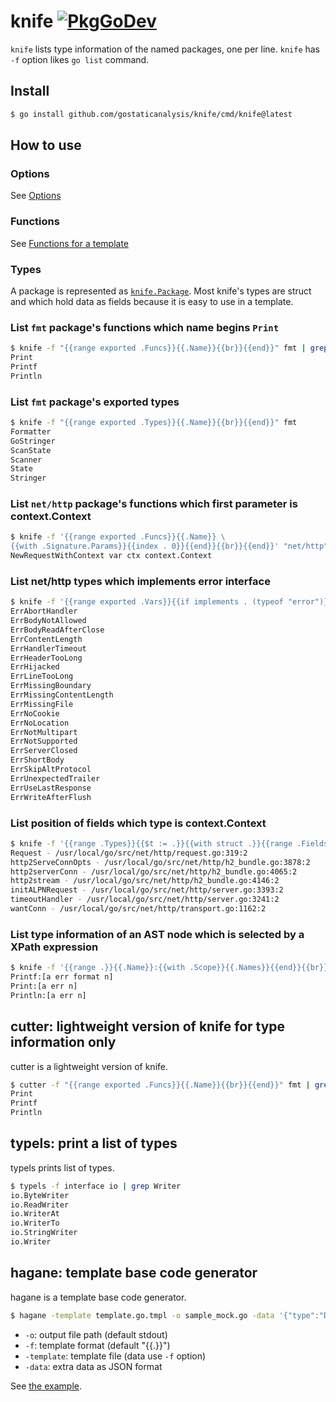 # knife [![PkgGoDev](https://pkg.go.dev/badge/github.com/gostaticanalysis/knife)](https://pkg.go.dev/github.com/gostaticanalysis/knife)

`knife` lists type information of the named packages, one per line.
`knife` has `-f` option likes `go list` command.

## Install

```sh
$ go install github.com/gostaticanalysis/knife/cmd/knife@latest
```

## How to use

### Options

See [Options](./_docs/options.md)

### Functions

See [Functions for a template](./_docs/funcs.md)

### Types

A package is represented as [`knife.Package`](https://pkg.go.dev/github.com/gostaticanalysis/knife/#Package).
Most knife's types are struct and which hold data as fields because it is easy to use in a template.

### List `fmt` package's functions which name begins `Print`

```sh
$ knife -f "{{range exported .Funcs}}{{.Name}}{{br}}{{end}}" fmt | grep Print
Print
Printf
Println
```

### List `fmt` package's exported types

```sh
$ knife -f "{{range exported .Types}}{{.Name}}{{br}}{{end}}" fmt
Formatter
GoStringer
ScanState
Scanner
State
Stringer
```

### List `net/http` package's functions which first parameter is context.Context

```sh
$ knife -f '{{range exported .Funcs}}{{.Name}} \
{{with .Signature.Params}}{{index . 0}}{{end}}{{br}}{{end}}' "net/http" | grep context.Context
NewRequestWithContext var ctx context.Context
```

### List net/http types which implements error interface

```sh
$ knife -f '{{range exported .Vars}}{{if implements . (typeof "error")}}{{.Name}}{{br}}{{end}}{{end}}' "net/http"
ErrAbortHandler
ErrBodyNotAllowed
ErrBodyReadAfterClose
ErrContentLength
ErrHandlerTimeout
ErrHeaderTooLong
ErrHijacked
ErrLineTooLong
ErrMissingBoundary
ErrMissingContentLength
ErrMissingFile
ErrNoCookie
ErrNoLocation
ErrNotMultipart
ErrNotSupported
ErrServerClosed
ErrShortBody
ErrSkipAltProtocol
ErrUnexpectedTrailer
ErrUseLastResponse
ErrWriteAfterFlush
```

### List position of fields which type is context.Context

```sh
$ knife -f '{{range .Types}}{{$t := .}}{{with struct .}}{{range .Fields}}{{if identical . (typeof "context.Context")}}{{$t.Name}} - {{pos .}}{{br}}{{end}}{{end}}{{end}}{{end}}' "net/http"
Request - /usr/local/go/src/net/http/request.go:319:2
http2ServeConnOpts - /usr/local/go/src/net/http/h2_bundle.go:3878:2
http2serverConn - /usr/local/go/src/net/http/h2_bundle.go:4065:2
http2stream - /usr/local/go/src/net/http/h2_bundle.go:4146:2
initALPNRequest - /usr/local/go/src/net/http/server.go:3393:2
timeoutHandler - /usr/local/go/src/net/http/server.go:3241:2
wantConn - /usr/local/go/src/net/http/transport.go:1162:2
```

### List type information of an AST node which is selected by a XPath expression

```sh
$ knife -f '{{range .}}{{.Name}}:{{with .Scope}}{{.Names}}{{end}}{{br}}{{end}}' -xpath '//*[@type="FuncDecl"]/Name[starts-with(@Name, "Print")]' fmt
Printf:[a err format n]
Print:[a err n]
Println:[a err n]
```

## cutter: lightweight version of knife for type information only

cutter is a lightweight version of knife.

```sh
$ cutter -f "{{range exported .Funcs}}{{.Name}}{{br}}{{end}}" fmt | grep Print
Print
Printf
Println
```

## typels: print a list of types

typels prints list of types.

```sh
$ typels -f interface io | grep Writer
io.ByteWriter
io.ReadWriter
io.WriterAt
io.WriterTo
io.StringWriter
io.Writer
```

## hagane: template base code generator

hagane is a template base code generator.

```sh
$ hagane -template template.go.tmpl -o sample_mock.go -data '{"type":"DB"}' sample.go
```

* `-o`: output file path (default stdout)
* `-f`: template format (default "{{.}}")
* `-template`: template file (data use `-f` option)
* `-data`: extra data as JSON format

See [the example](./_examples/hagane/).

